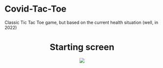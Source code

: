 # Covid-Tac-Toe
Classic Tic Tac Toe game, but based on the current health situation (well, in 2022)
<br />

<h1 align="center">Starting screen</h1>

<p align="center">
  <img align="center" src="https://user-images.githubusercontent.com/56794631/155422517-c09c5601-9c37-4b0f-a586-01d647d2373e.png" />
</p>
